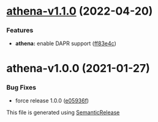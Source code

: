 # [athena-v1.1.0](https://github.com/AlexisMtr/athena/compare/athena-v1.0.0...athena-v1.1.0) (2022-04-20)


### Features

* **athena:** enable DAPR support ([ff83e4c](https://github.com/AlexisMtr/athena/commit/ff83e4c072c73c41cf9c95a7aa33e54912434184))

# athena-v1.0.0 (2021-01-27)


### Bug Fixes

* force release 1.0.0 ([e05936f](https://github.com/AlexisMtr/athena/commit/e05936feebe677d0034fd0e06c97b1537e3ea65b))

This file is generated using [SemanticRelease](https://github.com/semantic-release/changelog)
